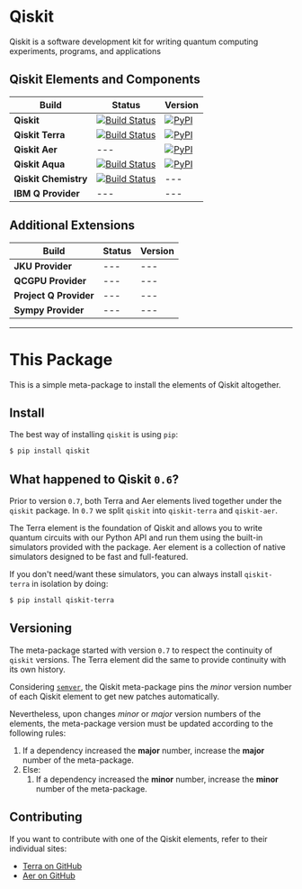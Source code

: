 
# Qiskit

Qiskit is a software development kit for writing quantum computing experiments, programs, and applications

## Qiskit Elements and Components 

| Build   | Status | Version |
| ---             | ---    | --- |
| **Qiskit**   | [![Build Status](https://travis-ci.com/Qiskit/qiskit.svg?branch=master)](https://travis-ci.com/Qiskit/qiskit) | [![PyPI](https://img.shields.io/pypi/v/qiskit.svg)](https://pypi.python.org/pypi/qiskit) |
| **Qiskit Terra**   |  [![Build Status](https://travis-ci.org/Qiskit/qiskit-terra.svg?branch=master)](https://travis-ci.org/Qiskit/qiskit-terra)| [![PyPI](https://img.shields.io/pypi/v/qiskit-terra.svg)](https://pypi.python.org/pypi/qiskit-terra) |
| **Qiskit Aer**   |  --- |  [![PyPI](https://img.shields.io/pypi/v/qiskit-aer.svg)](https://pypi.python.org/pypi/qiskit-aer) |
| **Qiskit Aqua**   |  [![Build Status](https://travis-ci.com/Qiskit/qiskit-aqua.svg?branch=master)](https://travis-ci.com/Qiskit/qiskit-aqua) |  [![PyPI](https://img.shields.io/pypi/v/qiskit-aqua.svg)](https://pypi.python.org/pypi/qiskit-aqua) |
| **Qiskit Chemistry**   |  [![Build Status](https://travis-ci.com/Qiskit/qiskit-chemistry.svg?branch=master)](https://travis-ci.com/Qiskit/qiskit-chemistry) |  --- |
| **IBM Q Provider**   |  --- |  --- |

## Additional Extensions

| Build   | Status | Version |
| ---   | --- | --- |
| **JKU Provider**   |  --- |  --- |
| **QCGPU Provider**   |  --- |  --- |
| **Project Q Provider**   |  --- |  --- |
| **Sympy Provider**   |  --- |  --- |

------------

# This Package

This is a simple meta-package to install the elements of Qiskit altogether.

## Install

The best way of installing `qiskit` is using `pip`:

```bash
$ pip install qiskit
```

## What happened to Qiskit `0.6`?

Prior to version `0.7`, both Terra and Aer elements lived together under the `qiskit` package. In
`0.7` we split `qiskit` into `qiskit-terra` and `qiskit-aer`.

The Terra element is the foundation of Qiskit and allows you to write quantum circuits with our
Python API and run them using the built-in simulators provided with the package. Aer element is a
collection of native simulators designed to be fast and full-featured.

If you don't need/want these simulators, you can always install `qiskit-terra` in isolation by
doing:

```bash
$ pip install qiskit-terra
```

## Versioning

The meta-package started with version `0.7` to respect the continuity of `qiskit` versions. The
Terra element did the same to provide continuity with its own history.

Considering [`semver`](https://semver.org/), the Qiskit meta-package pins the _minor_ version
number of each Qiskit element to get new patches automatically.

Nevertheless, upon changes _minor_ or _major_ version numbers of the elements, the meta-package
version must be updated according to the following rules:

1. If a dependency increased the **major** number, increase the **major** number of the meta-package.
2. Else:
   1. If a dependency increased the **minor** number, increase the **minor** number of the meta-package.

## Contributing

If you want to contribute with one of the Qiskit elements, refer to their individual sites:

* [Terra on GitHub](https://github.com/Qiskit/qiskit-terra)
* [Aer on GitHub](https://github.com/Qiskit/qiskit-aer)
